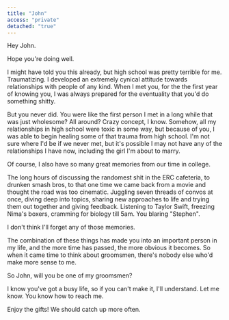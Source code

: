 ```yaml
---
title: "John"
access: "private"
detached: "true"
---
```


Hey John.

Hope you're doing well.

I might have told you this already, but high school was pretty terrible for me. Traumatizing. I developed an extremely cynical attitude towards relationships with people of any kind. When I met you, for the the first year of knowing you, I was always prepared for the eventuality that you'd do something shitty.

But you never did. You were like the first person I met in a long while that was just wholesome? All around? Crazy concept, I know. Somehow, all my relationships in high school were toxic in some way, but because of you, I was able to begin healing some of that trauma from high school. I'm not sure where I'd be if we never met, but it's possible I may not have any of the relationships I have now, including the girl I'm about to marry.

Of course, I also have so many great memories from our time in college.

The long hours of discussing the randomest shit in the ERC cafeteria, to drunken smash bros, to that one time we came back from a movie and thought the road was too cinematic. Juggling seven threads of convos at once, diving deep into topics, sharing new approaches to life and trying them out together and giving feedback. Listening to Taylor Swift, freezing Nima's boxers, cramming for biology till 5am. You blaring "Stephen".

I don't think I'll forget any of those memories.

The combination of these things has made you into an important person in my life, and the more time has passed, the more obvious it becomes. So when it came time to think about groomsmen, there's nobody else who'd make more sense to me.

So John, will you be one of my groomsmen?

I know you've got a busy life, so if you can't make it, I'll understand. Let me know. You know how to reach me.

Enjoy the gifts! We should catch up more often.
